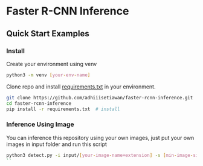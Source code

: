 # Faster R-CNN Inference

## Quick Start Examples

### Install
Create your environment using venv
```bash
python3 -m venv [your-env-name]
```

Clone repo and install [requirements.txt](https://github.com/adhiiisetiawan/faster-rcnn-inference/blob/master/requirements.txt) in your environment.
```bash
git clone https://github.com/adhiiisetiawan/faster-rcnn-inference.git  # clone
cd faster-rcnn-inference
pip install -r requirements.txt  # install
```

### Inference Using Image
You can inference this repository using your own images, just put your own images in input folder and run this script
```bash
python3 detect.py -i input/[your-image-name+extension] -s [min-image-size] -m [backbone you want to use (mobilenetv3/resnet50)]
``

